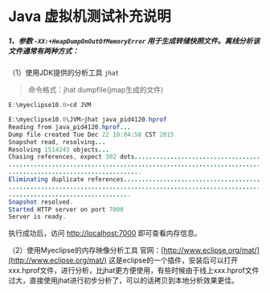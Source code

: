 # Java 虚拟机测试补充说明

##### 1、参数 `-XX:+HeapDumpOnOutOfMemoryError` 用于生成转储快照文件。离线分析该文件通常有两种方式：
（1）使用JDK提供的分析工具 `jhat`
> 命令格式：jhat dumpfile(jmap生成的文件)

```Java
E:\myeclipse10.0>cd JVM

E:\myeclipse10.0\JVM>jhat java_pid4120.hprof
Reading from java_pid4120.hprof...
Dump file created Tue Dec 22 10:04:58 CST 2015
Snapshot read, resolving...
Resolving 1514243 objects...
Chasing references, expect 302 dots....................................
.......................................................................
.....................................
Eliminating duplicate references.......................................
.......................................................................
..................................
Snapshot resolved.
Started HTTP server on port 7000
Server is ready.
```

执行成功后，访问 [http://localhost:7000](http://localhost:7000) 即可查看内存信息。

（2）使用Myeclipse的内存映像分析工具
官网：[http://www.eclipse.org/mat/](http://www.eclipse.org/mat/)
这是eclipse的一个插件，安装后可以打开xxx.hprof文件，进行分析，比jhat更方便使用，有些时候由于线上xxx.hprof文件过大，直接使用jhat进行初步分析了，可以的话拷贝到本地分析效果更佳。
